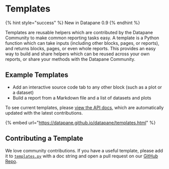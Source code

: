 # Templates

{% hint style="success" %}
New in Datapane 0.9
{% endhint %}

Templates are reusable helpers which are contributed by the Datapane Community to make common reporting tasks easy. A template is a Python function which can take inputs \(including other blocks, pages, or reports\), and returns blocks, pages, or even whole reports. This provides an easy way to build and share helpers which can be reused across your own reports, or share your methods with the Datapane Community. 

## Example Templates

* Add an interactive source code tab to any other block \(such as a plot or a dataset\)
* Build a report from a Markdown file and a list of datasets and plots

To see current templates, please [view the API docs](https://datapane.github.io/datapane/templates.html), which are automatically updated with the latest contributions.

{% embed url="https://datapane.github.io/datapane/templates.html" %}

## Contributing a Template

We love community contributions. If you have a useful template, please add it to [`templates.py`](https://github.com/datapane/datapane/blob/33378a00c2c0586d4631e5b8258ba9530aa793cf/src/datapane/client/api/templates.py) with a doc string and open a pull request on our [GitHub Repo](https://github.com/datapane/datapane). 


